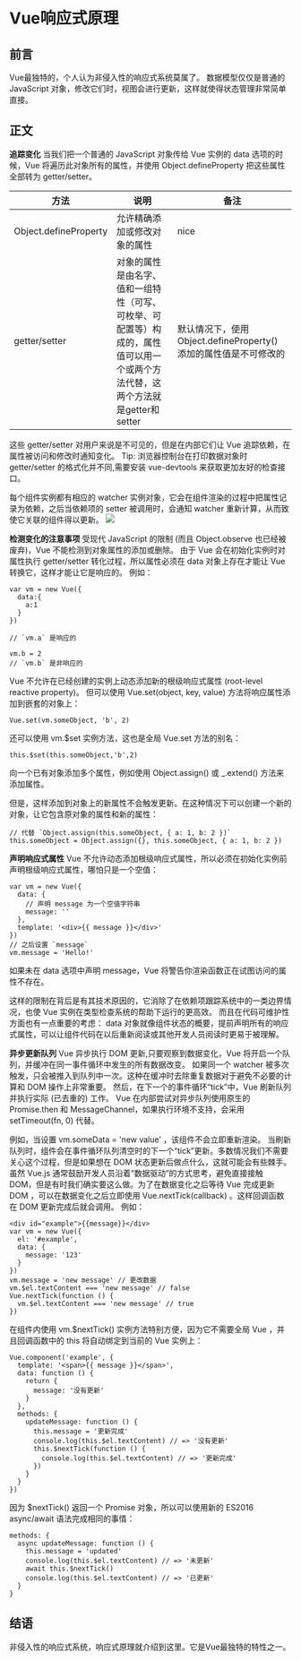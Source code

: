 # Vue响应式原理

## 前言
Vue最独特的，个人认为非侵入性的响应式系统莫属了。
数据模型仅仅是普通的 JavaScript 对象，修改它们时，视图会进行更新，这样就使得状态管理非常简单直接。

## 正文

<b>追踪变化</b>
当我们把一个普通的 JavaScript 对象传给 Vue 实例的 data 选项的时候，Vue 将遍历此对象所有的属性，并使用 Object.defineProperty 把这些属性全部转为 getter/setter。

| 方法 | 说明 | 备注 |
|-----|-----|------|
| Object.defineProperty | 允许精确添加或修改对象的属性  | nice |
| getter/setter | 对象的属性是由名字、值和一组特性（可写、可枚举、可配置等）构成的，属性值可以用一个或两个方法代替，这两个方法就是getter和setter | 默认情况下，使用 Object.defineProperty() 添加的属性值是不可修改的 |

这些 getter/setter 对用户来说是不可见的，但是在内部它们让 Vue 追踪依赖，在属性被访问和修改时通知变化。
Tip: 浏览器控制台在打印数据对象时 getter/setter 的格式化并不同,需要安装 vue-devtools 来获取更加友好的检查接口。

每个组件实例都有相应的 watcher 实例对象，它会在组件渲染的过程中把属性记录为依赖，之后当依赖项的 setter 被调用时，会通知 watcher 重新计算，从而致使它关联的组件得以更新。
<img src="https://00feng00.github.io/img/vue-responsive-principle.png">

<b>检测变化的注意事项</b>
受现代 JavaScript 的限制 (而且 Object.observe 也已经被废弃)，Vue 不能检测到对象属性的添加或删除。
由于 Vue 会在初始化实例时对属性执行 getter/setter 转化过程，所以属性必须在 data 对象上存在才能让 Vue 转换它，这样才能让它是响应的。
例如：
```
var vm = new Vue({
  data:{
    a:1
  }
})

// `vm.a` 是响应的

vm.b = 2
// `vm.b` 是非响应的
```

Vue 不允许在已经创建的实例上动态添加新的根级响应式属性 (root-level reactive property)。
但可以使用 Vue.set(object, key, value) 方法将响应属性添加到嵌套的对象上：
```
Vue.set(vm.someObject, 'b', 2)
```
还可以使用 vm.$set 实例方法，这也是全局 Vue.set 方法的别名：
```
this.$set(this.someObject,'b',2)
```
向一个已有对象添加多个属性，例如使用 Object.assign() 或 _.extend() 方法来添加属性。

但是，这样添加到对象上的新属性不会触发更新。在这种情况下可以创建一个新的对象，让它包含原对象的属性和新的属性：
```
// 代替 `Object.assign(this.someObject, { a: 1, b: 2 })`
this.someObject = Object.assign({}, this.someObject, { a: 1, b: 2 })

```
<b>声明响应式属性</b>
Vue 不允许动态添加根级响应式属性，所以必须在初始化实例前声明根级响应式属性，哪怕只是一个空值：

```
var vm = new Vue({
  data: {
    // 声明 message 为一个空值字符串
    message: ''
  },
  template: '<div>{{ message }}</div>'
})
// 之后设置 `message`
vm.message = 'Hello!'
```
如果未在 data 选项中声明 message，Vue 将警告你渲染函数正在试图访问的属性不存在。

这样的限制在背后是有其技术原因的，它消除了在依赖项跟踪系统中的一类边界情况，也使 Vue 实例在类型检查系统的帮助下运行的更高效。
而且在代码可维护性方面也有一点重要的考虑：
data 对象就像组件状态的概要，提前声明所有的响应式属性，可以让组件代码在以后重新阅读或其他开发人员阅读时更易于被理解。

<b>异步更新队列</b>
Vue 异步执行 DOM 更新,只要观察到数据变化，Vue 将开启一个队列，并缓冲在同一事件循环中发生的所有数据改变。
如果同一个 watcher 被多次触发，只会被推入到队列中一次。这种在缓冲时去除重复数据对于避免不必要的计算和 DOM 操作上非常重要。
然后，在下一个的事件循环“tick”中，Vue 刷新队列并执行实际 (已去重的) 工作。
Vue 在内部尝试对异步队列使用原生的 Promise.then 和 MessageChannel，如果执行环境不支持，会采用 setTimeout(fn, 0) 代替。

例如，当设置 vm.someData = 'new value' ，该组件不会立即重新渲染。
当刷新队列时，组件会在事件循环队列清空时的下一个“tick”更新。多数情况我们不需要关心这个过程，但是如果想在 DOM 状态更新后做点什么，这就可能会有些棘手。虽然 Vue.js 通常鼓励开发人员沿着“数据驱动”的方式思考，避免直接接触 DOM，但是有时我们确实要这么做。为了在数据变化之后等待 Vue 完成更新 DOM ，可以在数据变化之后立即使用 Vue.nextTick(callback) 。这样回调函数在 DOM 更新完成后就会调用。
例如：
```
<div id="example">{{message}}</div>
var vm = new Vue({
  el: '#example',
  data: {
    message: '123'
  }
})
vm.message = 'new message' // 更改数据
vm.$el.textContent === 'new message' // false
Vue.nextTick(function () {
  vm.$el.textContent === 'new message' // true
})
```

在组件内使用 vm.$nextTick() 实例方法特别方便，因为它不需要全局 Vue ，并且回调函数中的 this 将自动绑定到当前的 Vue 实例上：
```
Vue.component('example', {
  template: '<span>{{ message }}</span>',
  data: function () {
    return {
      message: '没有更新'
    }
  },
  methods: {
    updateMessage: function () {
      this.message = '更新完成'
      console.log(this.$el.textContent) // => '没有更新'
      this.$nextTick(function () {
        console.log(this.$el.textContent) // => '更新完成'
      })
    }
  }
})
```

因为 $nextTick() 返回一个 Promise 对象，所以可以使用新的 ES2016 async/await 语法完成相同的事情：
```
methods: {
  async updateMessage: function () {
    this.message = 'updated'
    console.log(this.$el.textContent) // => '未更新'
    await this.$nextTick()
    console.log(this.$el.textContent) // => '已更新'
  }
}
```
## 结语
非侵入性的响应式系统，响应式原理就介绍到这里。它是Vue最独特的特性之一。
